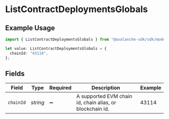 # ListContractDeploymentsGlobals

## Example Usage

```typescript
import { ListContractDeploymentsGlobals } from "@avalanche-sdk/sdk/models/operations";

let value: ListContractDeploymentsGlobals = {
  chainId: "43114",
};
```

## Fields

| Field                                                    | Type                                                     | Required                                                 | Description                                              | Example                                                  |
| -------------------------------------------------------- | -------------------------------------------------------- | -------------------------------------------------------- | -------------------------------------------------------- | -------------------------------------------------------- |
| `chainId`                                                | *string*                                                 | :heavy_minus_sign:                                       | A supported EVM chain id, chain alias, or blockchain id. | 43114                                                    |